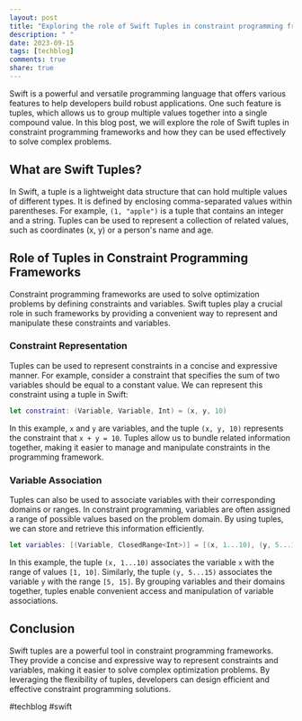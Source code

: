 ```yaml
---
layout: post
title: "Exploring the role of Swift Tuples in constraint programming frameworks."
description: " "
date: 2023-09-15
tags: [techblog]
comments: true
share: true
---
```


Swift is a powerful and versatile programming language that offers various features to help developers build robust applications. One such feature is tuples, which allows us to group multiple values together into a single compound value. In this blog post, we will explore the role of Swift tuples in constraint programming frameworks and how they can be used effectively to solve complex problems.

## What are Swift Tuples? ##

In Swift, a tuple is a lightweight data structure that can hold multiple values of different types. It is defined by enclosing comma-separated values within parentheses. For example, `(1, "apple")` is a tuple that contains an integer and a string. Tuples can be used to represent a collection of related values, such as coordinates (x, y) or a person's name and age.

## Role of Tuples in Constraint Programming Frameworks ##

Constraint programming frameworks are used to solve optimization problems by defining constraints and variables. Swift tuples play a crucial role in such frameworks by providing a convenient way to represent and manipulate these constraints and variables.

### Constraint Representation ###

Tuples can be used to represent constraints in a concise and expressive manner. For example, consider a constraint that specifies the sum of two variables should be equal to a constant value. We can represent this constraint using a tuple in Swift:

```swift
let constraint: (Variable, Variable, Int) = (x, y, 10)
```

In this example, `x` and `y` are variables, and the tuple `(x, y, 10)` represents the constraint that `x + y = 10`. Tuples allow us to bundle related information together, making it easier to manage and manipulate constraints in the programming framework.

### Variable Association ###

Tuples can also be used to associate variables with their corresponding domains or ranges. In constraint programming, variables are often assigned a range of possible values based on the problem domain. By using tuples, we can store and retrieve this information efficiently.

```swift
let variables: [(Variable, ClosedRange<Int>)] = [(x, 1...10), (y, 5...15)]
```

In this example, the tuple `(x, 1...10)` associates the variable `x` with the range of values `[1, 10]`. Similarly, the tuple `(y, 5...15)` associates the variable `y` with the range `[5, 15]`. By grouping variables and their domains together, tuples enable convenient access and manipulation of variable associations.

## Conclusion ##

Swift tuples are a powerful tool in constraint programming frameworks. They provide a concise and expressive way to represent constraints and variables, making it easier to solve complex optimization problems. By leveraging the flexibility of tuples, developers can design efficient and effective constraint programming solutions.

#techblog #swift